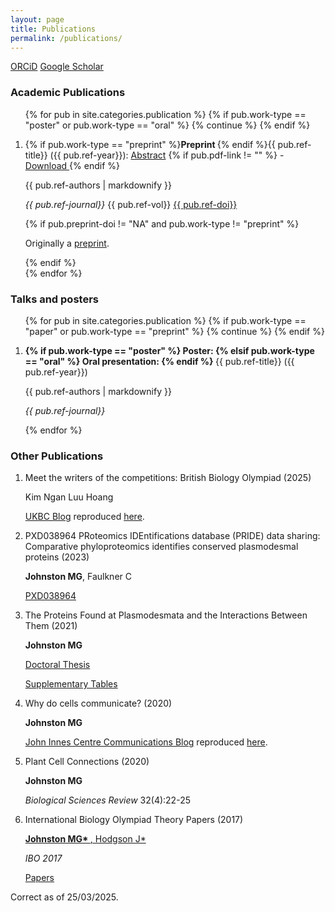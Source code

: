 ```yaml
---
layout: page
title: Publications
permalink: /publications/
---
```

[ORCiD](https://orcid.org/0000-0003-1141-6135) [Google Scholar](https://scholar.google.co.uk/citations?user=nliFYiAAAAAJ) 

### Academic Publications
<ol>
{% for pub in site.categories.publication %}
  {% if pub.work-type == "poster" or pub.work-type == "oral" %}
    {% continue %}
  {% endif %}
  <li>
    <p>{% if pub.work-type == "preprint" %}<strong>Preprint </strong>{% endif %}{{ pub.ref-title}} ({{ pub.ref-year}}): <a href="{{ site.baseurl }}{{ pub.url }}">Abstract</a> {% if pub.pdf-link != "" %} - <a href="{{ site.baseurl }}/{{ pub.pdf-link}}"> Download </a> {% endif %} </p>
    <p>{{ pub.ref-authors | markdownify }}</p>
    <p><em>{{ pub.ref-journal}}</em> {{ pub.ref-vol}} <a href="https://doi.org/{{ pub.ref-doi}}">{{ pub.ref-doi}}</a></p>
    {% if pub.preprint-doi != "NA" and pub.work-type != "preprint" %}<p>Originally a <a href="https://doi.org/{{ pub.preprint-doi}}">preprint</a>.</p>{% endif %}
    <div class='altmetric-embed' data-badge-type='donut' data-doi="{{ pub.ref-doi}}" style="float: left;width: 100px;" data-hide-no-mentions="true"></div>
    <span class="__dimensions_badge_embed__" data-doi="{{ pub.ref-doi}}" data-style="small_circle" data-hide-zero-citations="true"></span>
    <br />
  </li>
{% endfor %}
</ol>

### Talks and posters
<ol>
{% for pub in site.categories.publication %}
  {% if pub.work-type == "paper" or pub.work-type == "preprint" %}
    {% continue %}
  {% endif %}
  <li>
    <p><strong>
      {% if pub.work-type == "poster" %}
        Poster: 
      {% elsif pub.work-type == "oral" %}
        Oral presentation: 
      {% endif %}
      </strong> {{ pub.ref-title}} ({{ pub.ref-year}})</p>
    <p>{{ pub.ref-authors | markdownify }}</p>
    <p><em>{{ pub.ref-journal}}</em></p>
  </li>
{% endfor %}
</ol>

### Other Publications
<ol>
  <li>
    <p> Meet the writers of the competitions: British Biology Olympiad (2025) </p>
    <p> Kim Ngan Luu Hoang </p>
    <p> <a href="https://ukbiologycompetitions.org/meet-the-writers-of-the-competitions-british-biology-olympiad/">UKBC Blog</a> reproduced <a href="{{ site.base-url}}/MeetTheWritersBBO/">here</a>. </p>
  </li>
  <li>
    <p> PXD038964 PRoteomics IDEntifications database (PRIDE) data sharing: Comparative phyloproteomics identifies conserved plasmodesmal proteins (2023) </p>
    <p> <strong> Johnston MG</strong>, Faulkner C </p>
    <p> <a href="https://www.ebi.ac.uk/pride/archive/projects/PXD038964/">PXD038964</a></p>
  </li>
  <li>
    <p> The Proteins Found at Plasmodesmata and the Interactions Between Them (2021) </p>
    <p> <strong> Johnston MG </strong> </p>
    <p> <a href="https://ueaeprints.uea.ac.uk/id/eprint/81897/">Doctoral Thesis</a></p>
    <p> <a href="{{ site.baseurl }}/publication/pdf/Johnston_Thesis_SupplementaryTables1-3.xlsx">Supplementary Tables</a> </p>
  </li>
  <li>
    <p> Why do cells communicate? (2020) </p>
    <p> <strong> Johnston MG </strong> </p>
    <p> <a href="https://www.jic.ac.uk/blog/multicellularity-how-and-why-cells-communicate/">John Innes Centre Communications Blog</a> reproduced <a href="{{ site.base-url}}/WhyDoCellsCommuicate/">here</a>.</p>
  </li>
  <li>
    <p> Plant Cell Connections (2020) </p>
    <p> <strong> Johnston MG </strong> </p>
    <p> <em> Biological Sciences Review </em> 32(4):22-25 </p>
  </li>
  <li>
    <p> International Biology Olympiad Theory Papers (2017) </p>
    <p> <a href="https://ibo2017.rsb.org.uk/organisation/committees.html"><strong> Johnston MG* </strong>, Hodgson J* </a></p>
    <p> <em> IBO 2017 </em></p>
    <p> <a href="https://www.ibo-info.org/en/info/papers.html">Papers</a> </p>
  </li>
</ol>


Correct as of 25/03/2025.
<script type='text/javascript' src='https://d1bxh8uas1mnw7.cloudfront.net/assets/embed.js'></script>
<script async src="https://badge.dimensions.ai/badge.js" charset="utf-8"></script>
